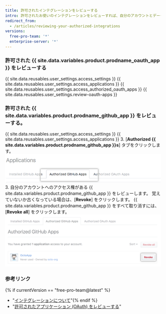 ```yaml
---
title: 許可されたインテグレーションをレビューする
intro: 許可されたお使いのインテグレーションをレビューすれば、自分のアカウントとデータへのアクセス権がある各インテグレーションのアクセスを監査できます。
redirect_from:
  - /articles/reviewing-your-authorized-integrations
versions:
  free-pro-team: '*'
  enterprise-server: '*'
---
```


### 許可された {{ site.data.variables.product.prodname_oauth_app }} をレビューする

{{ site.data.reusables.user_settings.access_settings }}
{{ site.data.reusables.user_settings.access_applications }}
{{ site.data.reusables.user_settings.access_authorized_oauth_apps }}
{{ site.data.reusables.user_settings.review-oauth-apps }}

### 許可された {{ site.data.variables.product.prodname_github_app }} をレビューする。

{{ site.data.reusables.user_settings.access_settings }}
{{ site.data.reusables.user_settings.access_applications }}
3. [**Authorized {{ site.data.variables.product.prodname_github_app }}s**] タブをクリックします。 ![[Authorized {{ site.data.variables.product.prodname_github_app }}s] タブ](/assets/images/help/settings/settings-authorized-github-apps-tab.png)
3. 自分のアカウントへのアクセス権がある {{ site.data.variables.product.prodname_github_app }} をレビューします。 覚えていないか古くなっている場合は、[**Revoke**] をクリックします。 {{ site.data.variables.product.prodname_github_app }} をすべて取り消すには、[**Revoke all**] をクリックします。 ![許可された {{ site.data.variables.product.prodname_github_app }} のリスト](/assets/images/help/settings/revoke-github-app.png)

### 参考リンク
{% if currentVersion == "free-pro-team@latest" %}
- "[インテグレーションについて](/articles/about-integrations)"{% endif %}
- "[許可されたアプリケーション (OAuth) をレビューする](/articles/reviewing-your-authorized-applications-oauth)"
